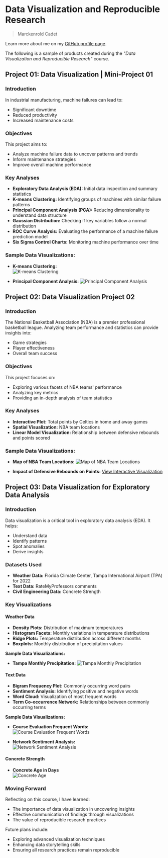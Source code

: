 # Data Visualization and Reproducible Research

> Marckenrold Cadet

Learn more about me on my [GitHub profile page](https://github.com/cadetmxx).

The following is a sample of products created during the _"Data Visualization and Reproducible Research"_ course.

## Project 01: Data Visualization | Mini-Project 01

### Introduction
In industrial manufacturing, machine failures can lead to:

- Significant downtime
- Reduced productivity
- Increased maintenance costs

### Objectives
This project aims to:

- Analyze machine failure data to uncover patterns and trends
- Inform maintenance strategies
- Improve overall machine performance

### Key Analyses
- **Exploratory Data Analysis (EDA):** Initial data inspection and summary statistics
- **K-means Clustering:** Identifying groups of machines with similar failure patterns
- **Principal Component Analysis (PCA):** Reducing dimensionality to understand data structure
- **Gaussian Distribution:** Checking if key variables follow a normal distribution
- **ROC Curve Analysis:** Evaluating the performance of a machine failure prediction model
- **Six Sigma Control Charts:** Monitoring machine performance over time

### Sample Data Visualizations:

- **K-means Clustering:**   
  ![K-means Clustering](project-01/cadet_project_01_files/figure-html/unnamed-chunk-9-1.png)

- **Principal Component Analysis:**
  ![Principal Component Analysis](project-01/cadet_project_01_files/figure-html/unnamed-chunk-12-1.png)

## Project 02: Data Visualization Project 02

### Introduction
The National Basketball Association (NBA) is a premier professional basketball league. Analyzing team performance and statistics can provide insights into:

- Game strategies
- Player effectiveness
- Overall team success

### Objectives
This project focuses on:

- Exploring various facets of NBA teams' performance
- Analyzing key metrics
- Providing an in-depth analysis of team statistics

### Key Analyses
- **Interactive Plot:** Total points by Celtics in home and away games
- **Spatial Visualization:** NBA team locations
- **Linear Model Visualization:** Relationship between defensive rebounds and points scored

### Sample Data Visualizations:

- **Map of NBA Team Locations:**
  ![Map of NBA Team Locations](project-02/nba_team_locations.png)

- **Impact of Defensive Rebounds on Points:** 
  [View Interactive Visualization](project-02/model_coefficients_interactive.html)

## Project 03: Data Visualization for Exploratory Data Analysis

### Introduction
Data visualization is a critical tool in exploratory data analysis (EDA). It helps:

- Understand data
- Identify patterns
- Spot anomalies
- Derive insights

### Datasets Used
- **Weather Data:** Florida Climate Center, Tampa International Airport (TPA) for 2022
- **Text Data:** RateMyProfessors comments
- **Civil Engineering Data:** Concrete Strength

### Key Visualizations

#### Weather Data
- **Density Plots:** Distribution of maximum temperatures
- **Histogram Facets:** Monthly variations in temperature distributions
- **Ridge Plots:** Temperature distribution across different months
- **Boxplots:** Monthly distribution of precipitation values

**Sample Data Visualizations:**

- **Tampa Monthly Precipitation:**
  ![Tampa Monthly Precipitation](project-03/cadet_project_03_files/figure-html/unnamed-chunk-11-1.png)

#### Text Data
- **Bigram Frequency Plot:** Commonly occurring word pairs
- **Sentiment Analysis:** Identifying positive and negative words
- **Word Cloud:** Visualization of most frequent words
- **Term Co-occurrence Network:** Relationships between commonly occurring terms

**Sample Data Visualizations:**

- **Course Evaluation Frequent Words:**
  ![Course Evaluation Frequent Words](project-03/cadet_project_03_files/figure-html/unnamed-chunk-14-1.png)

- **Network Sentiment Analysis:**   
  ![Network Sentiment Analysis](project-03/cadet_project_03_files/figure-html/unnamed-chunk-16-1.png)

#### Concrete Strength
- **Concrete Age in Days**   
  ![Concrete Age](project-03/cadet_project_03_files/figure-html/unnamed-chunk-24-1.png)
  
### Moving Forward

Reflecting on this course, I have learned:

- The importance of data visualization in uncovering insights
- Effective communication of findings through visualizations
- The value of reproducible research practices

Future plans include:

- Exploring advanced visualization techniques
- Enhancing data storytelling skills
- Ensuring all research practices remain reproducible
